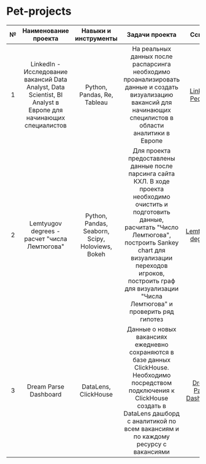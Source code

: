# Pet-projects
| № | Наименование проекта | Навыки и инструменты | Задачи проекта | Ссылка |
| :--------------------: |:--------------------: | :---------------------: |:---------------------------:|:---------------------------:|
| 1 |LinkedIn -  Исследование вакансий Data Analyst, Data Scientist, BI Analyst в Европе для начинающих специалистов | Python, Pandas, Re, Tableau| На реальных данных после распарсинга необходимо проанализировать данные и создать визуализацию вакансий для начинающих специлистов в области аналитики в Европе|[LinkedIn Рестарт](https://github.com/ekaterina-zakharova/Pet-projects/blob/main/LinkedIn%20Рестарт/Masterskaya%20-%20LinkedIn%20-%20pet-project.ipynb) |
| 2 |Lemtyugov degrees - расчет "числа Лемтюгова" |Python, Pandas, Seaborn, Scipy, Holoviews, Bokeh  | Для проекта предоставлены данные после парсинга сайта КХЛ. В ходе проекта необходимо очистить и подготовить данные, расчитать "Число Лемтюгова", построить Sankey chart для визуализации переходов игроков, построить граф для визуализации "Числа Лемтюгова" и проверить ряд гипотез |[Lemtyugov degrees](https://github.com/ekaterina-zakharova/Pet-projects/blob/main/Lemtyugov%20degrees/Masterskaya%20-%20Lemtyugov%20degree_fin.ipynb)|
| 3 | Dream Parse Dashboard | DataLens, ClickHouse |Данные о новых вакансиях ежедневно сохраняются в базе данных ClickHouse. Необходимо посредством подключения к ClickHouse создать в DataLens дашборд с аналитикой по всем вакансиям и по каждому ресурсу с вакансиями  |[Dream Parse Dashboard](https://github.com/ekaterina-zakharova/Pet-projects/tree/main/Dream%20Parser) |
